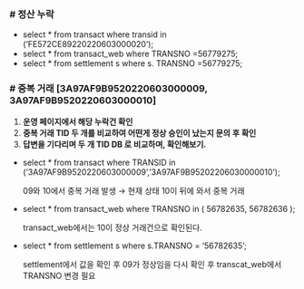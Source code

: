 ### # 정산 누락

- select * from transact where transid in (’FE572CE89220220603000020’);
- select * from transact_web where TRANSNO =56779275;
- select * from settlement s  where s. TRANSNO =56779275;

### # 중복 거래 [3A97AF9B9520220603000009, 3A97AF9B9520220603000010]

1. **운영 페이지에서 해당 누락건 확인**
2. **중복 거래 TID 두 개를 비교하여 어떤게 정상 승인이 났는지 문의 후 확인**
3. **답변을 기다리며 두 개 TID DB 로 비교하며, 확인해보기.**

- select * from transact where TRANSID in (’3A97AF9B9520220603000009’,’3A97AF9B95202206030000010’);
    
    09와 10에서 중복 거래 발생 → 현재 상태 10이 뒤에 와서 중복 거래
    
- select * from transact_web where TRANSNO in ( 56782635, 56782636 );
    
    transact_web에서는 10이 정상 거래건으로 확인된다.
    
- select * from settlement s where s.TRANSNO = ‘56782635’;
    
    settlement에서 값을 확인 후 09가 정상임을 다시 확인 후 transcat_web에서 TRANSNO 변경 필요





